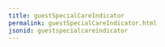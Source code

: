 ```yaml
---
title: guestSpecialCareIndicator
permalink: guestSpecialCareIndicator.html
jsonid: guestspecialcareindicator
---
```

